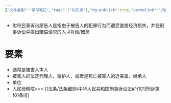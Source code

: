 ```yaml
---
{"文件类别":"学习笔记","tags":["知识点"],"dg-publish":true,"permalink":"/学习笔记/知识点cheese/附带民事诉讼原告人/","dgPassFrontmatter":true,"created":"2024-09-14T14:44:18.375+08:00","updated":"2024-09-30T11:34:45.947+08:00"}
---
```


- 附带民事诉讼原告人是指由于被告人的犯罪行为而遭受直接经济损失，并在刑事诉讼中提出赔偿请求的人 #背诵/概念 
# 要素
- 通常是被害人本人 
- 被害人的法定代理人、监护人，或者是死亡被害人的近亲属、继承人
- 单位
- 人民检察院>>> [[法条/法条细则/中华人民共和国刑事诉讼法#^t101\|刑诉第101条Ⅱ]]